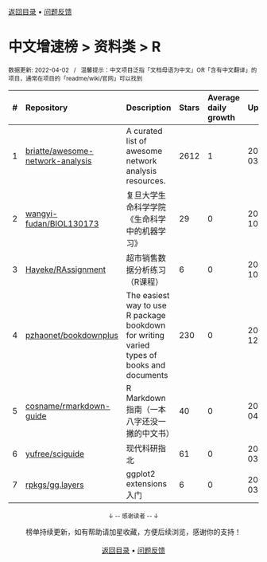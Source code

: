 <a href="https://github.com/GrowingGit/GitHub-Chinese-Top-Charts#github中文排行榜">返回目录</a> • <a href="/content/docs/feedback.md">问题反馈</a>

# 中文增速榜 > 资料类 > R
<sub>数据更新: 2022-04-02&nbsp;&nbsp;&nbsp;/&nbsp;&nbsp;&nbsp;温馨提示：中文项目泛指「文档母语为中文」OR「含有中文翻译」的项目，通常在项目的「readme/wiki/官网」可以找到</sub>

|#|Repository|Description|Stars|Average daily growth|Updated|
|:-|:-|:-|:-|:-|:-|
|1|[briatte/awesome-network-analysis](https://github.com/briatte/awesome-network-analysis)|A curated list of awesome network analysis resources.|2612|1|2022-03-08|
|2|[wangyi-fudan/BIOL130173](https://github.com/wangyi-fudan/BIOL130173)|复旦大学生命科学学院《生命科学中的机器学习》|29|0|2021-10-02|
|3|[Hayeke/RAssignment](https://github.com/Hayeke/RAssignment)|超市销售数据分析练习（R课程）|6|0|2021-10-10|
|4|[pzhaonet/bookdownplus](https://github.com/pzhaonet/bookdownplus)|The easiest way to use R package bookdown for  writing varied types of books and documents |230|0|2021-12-31|
|5|[cosname/rmarkdown-guide](https://github.com/cosname/rmarkdown-guide)|R Markdown 指南（一本八字还没一撇的中文书）|40|0|2022-04-01|
|6|[yufree/sciguide](https://github.com/yufree/sciguide)|现代科研指北|61|0|2022-03-22|
|7|[rpkgs/gg.layers](https://github.com/rpkgs/gg.layers)|ggplot2 extensions 入门|6|0|2022-03-29|

<div align="center">
    <p><sub>↓ -- 感谢读者 -- ↓</sub></p>
    榜单持续更新，如有帮助请加星收藏，方便后续浏览，感谢你的支持！
</div>

<br/>

<div align="center"><a href="https://github.com/GrowingGit/GitHub-Chinese-Top-Charts#github中文排行榜">返回目录</a> • <a href="/content/docs/feedback.md">问题反馈</a></div>
